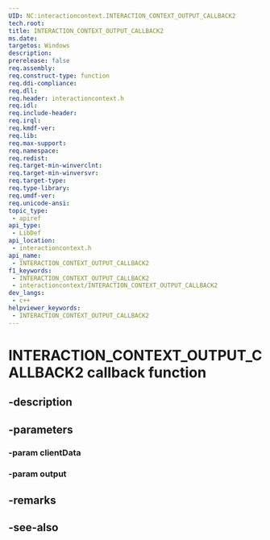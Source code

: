 ```yaml
---
UID: NC:interactioncontext.INTERACTION_CONTEXT_OUTPUT_CALLBACK2
tech.root: 
title: INTERACTION_CONTEXT_OUTPUT_CALLBACK2
ms.date: 
targetos: Windows
description: 
prerelease: false
req.assembly: 
req.construct-type: function
req.ddi-compliance: 
req.dll: 
req.header: interactioncontext.h
req.idl: 
req.include-header: 
req.irql: 
req.kmdf-ver: 
req.lib: 
req.max-support: 
req.namespace: 
req.redist: 
req.target-min-winverclnt: 
req.target-min-winversvr: 
req.target-type: 
req.type-library: 
req.umdf-ver: 
req.unicode-ansi: 
topic_type:
 - apiref
api_type:
 - LibDef
api_location:
 - interactioncontext.h
api_name:
 - INTERACTION_CONTEXT_OUTPUT_CALLBACK2
f1_keywords:
 - INTERACTION_CONTEXT_OUTPUT_CALLBACK2
 - interactioncontext/INTERACTION_CONTEXT_OUTPUT_CALLBACK2
dev_langs:
 - c++
helpviewer_keywords:
 - INTERACTION_CONTEXT_OUTPUT_CALLBACK2
---
```


# INTERACTION_CONTEXT_OUTPUT_CALLBACK2 callback function

## -description

## -parameters

### -param clientData

### -param output

## -remarks

## -see-also

